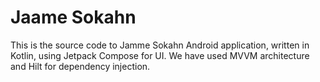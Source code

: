 # Jaame Sokahn

This is the source code to Jamme Sokahn Android application, written in Kotlin, using Jetpack Compose for UI.
We have used MVVM architecture and Hilt for dependency injection.
